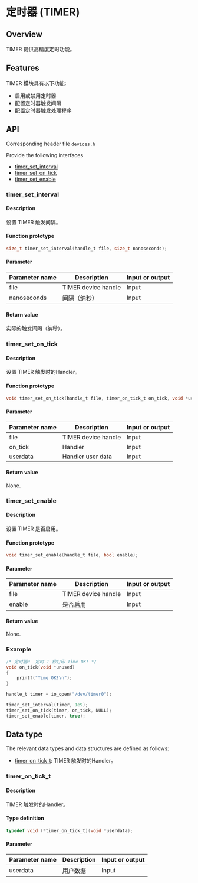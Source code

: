 # 定时器 (TIMER)

## Overview

TIMER 提供高精度定时功能。

## Features

TIMER 模块具有以下功能: 

- 启用或禁用定时器
- 配置定时器触发间隔
- 配置定时器触发处理程序

## API

Corresponding header file `devices.h`

Provide the following interfaces

- [timer\_set\_interval](#timersetinterval)
- [timer\_set\_on\_tick](#timersetontick)
- [timer\_set\_enable](#timersetenable)

### timer\_set\_interval

#### Description

设置 TIMER 触发间隔。

#### Function prototype

```c
size_t timer_set_interval(handle_t file, size_t nanoseconds);
```

#### Parameter

| Parameter name     |   Description         |  Input or output  |
| ----------- | -------------- | --------- |
| file        | TIMER device handle  | Input      |
| nanoseconds | 间隔（纳秒）    | Input       |

#### Return value

实际的触发间隔（纳秒）。

### timer\_set\_on\_tick

#### Description

设置 TIMER 触发时的Handler。

#### Function prototype

```c
void timer_set_on_tick(handle_t file, timer_on_tick_t on_tick, void *userdata);
```

#### Parameter

| Parameter name    |   Description         |  Input or output  |
| ---------- | -------------- | --------- |
| file       | TIMER device handle  | Input      |
| on_tick    | Handler        | Input      |
| userdata   | Handler user data | Input      |

#### Return value

None.

### timer\_set\_enable

#### Description

设置 TIMER 是否启用。

#### Function prototype

```c
void timer_set_enable(handle_t file, bool enable);
```

#### Parameter

| Parameter name    |   Description         |  Input or output  |
| ---------- | -------------- | --------- |
| file       | TIMER device handle | Input      |
| enable     | 是否启用        | Input      |

#### Return value

None.

### Example

```c
/* 定时器0  定时 1 秒打印 Time OK! */
void on_tick(void *unused)
{
    printf("Time OK!\n");
}

handle_t timer = io_open("/dev/timer0");

timer_set_interval(timer, 1e9);
timer_set_on_tick(timer, on_tick, NULL);
timer_set_enable(timer, true);
```

## Data type

The relevant data types and data structures are defined as follows:

- [timer\_on\_tick\_t](#timerontickt): TIMER 触发时的Handler。

### timer\_on\_tick\_t

#### Description

TIMER 触发时的Handler。

#### Type definition

```c
typedef void (*timer_on_tick_t)(void *userdata);
```

#### Parameter

| Parameter name    |   Description         |  Input or output  |
| ---------- | -------------- | --------- |
| userdata   | 用户数据        | Input      |
